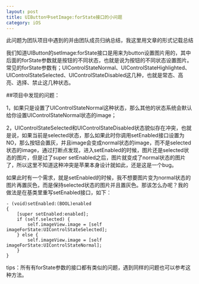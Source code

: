```yaml
---
layout: post
title: UIButton中setImage:forState接口的小问题
category: iOS
---
```


<pre>此问题为团队项目中遇到的并由团队成员归纳总结，我这里用文章的形式记载总结并且分享给其他遇到同样问题的朋友参考。我们欢迎不同的想法和更多的讨论，有什么问题直接在下面评论回复。</pre>

我们知道UIButton的setImage:forState接口是用来为button设置图片用的，其中后面的forState参数就是按钮的不同状态，也就是说为按钮的不同状态设置图片。常见的forState参数有；UIControlStateNormal、UIControlStateHighlighted、UIControlStateSelected、UIControlStateDisabled这几种，也就是常态、高亮、选择、禁止这几种状态。

##项目中发现的问题：

1，如果只是设置了UIControlStateNormal这种状态，那么其他的状态系统会默认给你设置UIControlStateNormal状态的image；

2，UIControlStateSelected和UIControlStateDisabled状态貌似存在冲突，也就是说，如果当前是selected状态，那么如果此时你调用setEnabled接口设置为NO，那么按钮会置灰，并且image会变成normal状态的image，而不是selected状态的image，通过打断点发现，进入setEnabled的时候，图片还是selected状态的图片，但是过了super setEnabled之后，图片就变成了normal状态的图片了，所以这里不知道这种冲突是苹果本身设计就如此，还是这是一个bug。

如果此时有一个需求，就是setEnabled的时候，我不想要图片变为normal状态的图片再置灰色，而是保持selected状态的图片并且置灰色。那该怎么办呢？我的做法是在基类里重写setEnabled接口，如下：
<pre><code>- (void)setEnabled:(BOOL)enabled
{
    [super setEnabled:enabled];
    if (self.selected) {
        self.imageView.image = [self imageForState:UIControlStateSelected];
    } else {
        self.imageView.image = [self imageForState:UIControlStateNormal];
    }
}</code></pre>

tips：所有有forState参数的接口都有类似的问题，遇到同样的问题也可以参考这种方法。
